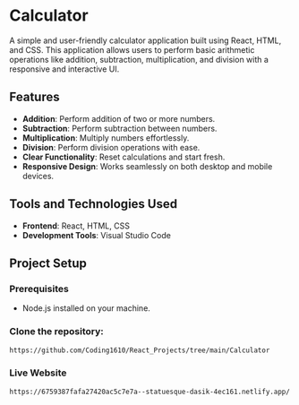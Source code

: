 # Calculator

A simple and user-friendly calculator application built using React, HTML, and CSS. This application allows users to perform basic arithmetic operations like addition, subtraction, multiplication, and division with a responsive and interactive UI.

## Features

- **Addition**: Perform addition of two or more numbers.
- **Subtraction**: Perform subtraction between numbers.
- **Multiplication**: Multiply numbers effortlessly.
- **Division**: Perform division operations with ease.
- **Clear Functionality**: Reset calculations and start fresh.
- **Responsive Design**: Works seamlessly on both desktop and mobile devices.

## Tools and Technologies Used
- **Frontend**: React, HTML, CSS
- **Development Tools**: Visual Studio Code

## Project Setup

### Prerequisites
- Node.js installed on your machine.

### Clone the repository:
   ```bash
   https://github.com/Coding1610/React_Projects/tree/main/Calculator
   ```
### Live Website
   ```bash
   https://6759387fafa27420ac5c7e7a--statuesque-dasik-4ec161.netlify.app/
   ```

